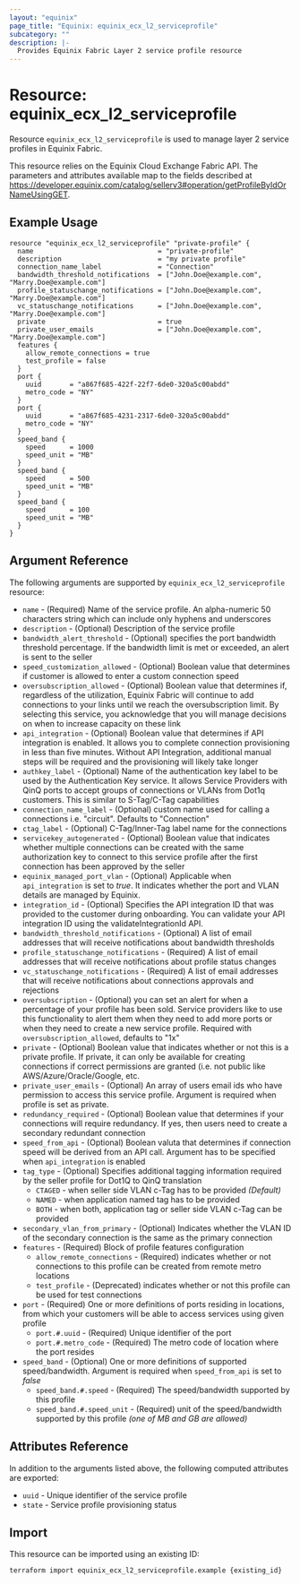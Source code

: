 ```yaml
---
layout: "equinix"
page_title: "Equinix: equinix_ecx_l2_serviceprofile"
subcategory: ""
description: |-
  Provides Equinix Fabric Layer 2 service profile resource
---
```


# Resource: equinix_ecx_l2_serviceprofile

Resource `equinix_ecx_l2_serviceprofile` is used to manage layer 2 service profiles
in Equinix Fabric.

This resource relies on the Equinix Cloud Exchange Fabric API. The parameters
and attributes available map to the fields described at
<https://developer.equinix.com/catalog/sellerv3#operation/getProfileByIdOrNameUsingGET>.

## Example Usage

```hcl
resource "equinix_ecx_l2_serviceprofile" "private-profile" {
  name                               = "private-profile"
  description                        = "my private profile"
  connection_name_label              = "Connection"
  bandwidth_threshold_notifications  = ["John.Doe@example.com", "Marry.Doe@example.com"]
  profile_statuschange_notifications = ["John.Doe@example.com", "Marry.Doe@example.com"]
  vc_statuschange_notifications      = ["John.Doe@example.com", "Marry.Doe@example.com"]
  private                            = true
  private_user_emails                = ["John.Doe@example.com", "Marry.Doe@example.com"]
  features {
    allow_remote_connections = true
    test_profile = false
  }
  port {
    uuid       = "a867f685-422f-22f7-6de0-320a5c00abdd"
    metro_code = "NY"
  }
  port {
    uuid       = "a867f685-4231-2317-6de0-320a5c00abdd"
    metro_code = "NY"
  }
  speed_band {
    speed      = 1000
    speed_unit = "MB"
  }
  speed_band {
    speed      = 500
    speed_unit = "MB"
  }
  speed_band {
    speed      = 100
    speed_unit = "MB"
  }
}
```

## Argument Reference

The following arguments are supported by `equinix_ecx_l2_serviceprofile` resource:

- `name` - (Required) Name of the service profile. An alpha-numeric 50 characters
  string which can include only hyphens and underscores
- `description` - (Optional) Description of the service profile
- `bandwidth_alert_threshold` - (Optional) specifies the port bandwidth threshold
 percentage. If the bandwidth limit is met or exceeded, an alert is sent to the seller
- `speed_customization_allowed` - (Optional) Boolean value that determines if
customer is allowed to enter a custom connection speed
- `oversubscription_allowed` - (Optional) Boolean value that determines if, regardless
of the utilization, Equinix Fabric will continue to add connections to your links
until we reach the oversubscription limit. By selecting this service, you acknowledge
that you will manage decisions on when to increase capacity on these link
- `api_integration` - (Optional) Boolean value that determines if API integration
is enabled. It allows you to complete connection provisioning in less than five
minutes. Without API Integration, additional manual steps will be required and the
provisioning will likely take longer
- `authkey_label` - (Optional) Name of the authentication key label to be used by
   the Authentication Key service. It allows Service
   Providers with QinQ ports to accept groups of connections or VLANs from Dot1q
   customers. This is similar to S-Tag/C-Tag capabilities
- `connection_name_label` - (Optional) custom name used for calling a connections
i.e. "circuit". Defaults to "Connection"
- `ctag_label` - (Optional) C-Tag/Inner-Tag label name for the connections
- `servicekey_autogenerated` - (Optional) Boolean value that indicates whether
  multiple connections
  can be created with the same authorization key to connect to this service profile
  after the first connection has been approved by the seller
- `equinix_managed_port_vlan` - (Optional) Applicable when `api_integration` is
  set to _true_. It indicates whether the port and VLAN details are managed by Equinix.
- `integration_id` - (Optional) Specifies the API integration ID that was provided
   to the customer during onboarding. You can validate your API integration ID
   using the validateIntegrationId API.
- `bandwidth_threshold_notifications` - (Optional) A list of email addresses that
will receive notifications about bandwidth thresholds
- `profile_statuschange_notifications` - (Required) A list of email addresses that
will receive notifications about profile status changes
- `vc_statuschange_notifications` - (Required) A list of email addresses that
will receive notifications about connections approvals and rejections
- `oversubscription` - (Optional) you can set an alert for when a percentage of
  your profile has been sold. Service providers like to use this functionality to
  alert them when they need to add more ports or when they need to create
  a new service profile. Required with `oversubscription_allowed`, defaults to "1x"
- `private` - (Optional) Boolean value that indicates whether or not this is a
  private profile. If private, it can only be available for creating connections
  if correct permissions are granted (i.e. not public like
  AWS/Azure/Oracle/Google, etc.
- `private_user_emails` - (Optional) An array of users email ids who have permission
  to access this service profile. Argument is required when profile is set as private.
- `redundancy_required` - (Optional) Boolean value that determines if your
 connections will require redundancy.
  If yes, then users need to create a secondary redundant connection
- `speed_from_api` - (Optional) Boolean valuta that determines if connection speed
  will be derived from an API call. Argument has to be specified
  when `api_integration` is enabled
- `tag_type` - (Optional) Specifies additional tagging information required by
  the seller profile for Dot1Q to QinQ translation
  - `CTAGED` - when seller side VLAN c-Tag has to be provided _(Default)_
  - `NAMED` - when application named tag has to be provided
  - `BOTH` - when both, application tag or seller side VLAN c-Tag can be provided
- `secondary_vlan_from_primary` - (Optional) Indicates whether the VLAN ID of
  the secondary connection is the same as the primary connection
- `features` - (Required) Block of profile features configuration
  - `allow_remote_connections` - (Required) indicates whether or not connections
    to this profile can be created from remote metro locations
  - `test_profile` - (Deprecated) indicates whether or not this profile can be used
    for test connections
- `port` - (Required) One or more definitions of ports residing in locations,
  from which your customers will be able to access services using given profile
  - `port.#.uuid` - (Required) Unique identifier of the port
  - `port.#.metro_code` - (Required) The metro code of location where the port resides
- `speed_band` - (Optional) One or more definitions of supported speed/bandwidth.
 Argument is required when `speed_from_api` is set to _false_
  - `speed_band.#.speed` - (Required) The speed/bandwidth supported by this profile
  - `speed_band.#.speed_unit` - (Required) unit of the speed/bandwidth supported
  by this profile _(one of MB and GB are allowed)_

## Attributes Reference

In addition to the arguments listed above, the following computed attributes
are exported:

- `uuid` - Unique identifier of the service profile
- `state` - Service profile provisioning status

## Import

This resource can be imported using an existing ID:

```sh
terraform import equinix_ecx_l2_serviceprofile.example {existing_id}
```
